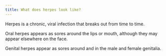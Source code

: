 ```yaml
---
title: What does herpes look like?
---
```


Herpes is a chronic, viral infection that breaks out from time to time.

Oral herpes appears as sores around the lips or mouth, although they may appear elsewhere on the face.

Genital herpes appear as sores around and in the male and female genitalia.